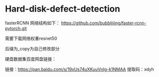 # Hard-disk-defect-detection


fasterRCNN 网络结构如下：
https://github.com/bubbliiiing/faster-rcnn-pytorch.git

需要下载网络权重resnet50

后缀为_copy为自己修改部分

硬盘数据集百度网盘链接：

链接：https://pan.baidu.com/s/19xUs74uXKuuVnIg-k1NMAA 
提取码：xdyh 
